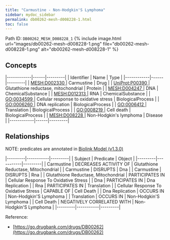 ```yaml
---
title: "Carmustine - Non-Hodgkin'S Lymphoma"
sidebar: mydoc_sidebar
permalink: db00262-mesh-d008228-1.html
toc: false 
---
```



Path ID: `DB00262_MESH_D008228_1`
{% include image.html url="images/db00262-mesh-d008228-1.png" file="db00262-mesh-d008228-1.png" alt="db00262-mesh-d008228-1" %}

## Concepts

|------------|------|---------|
| Identifier | Name | Type    |
|------------|------|---------|
| <a href="https://identifiers.org/MESH:D002330">MESH:D002330 </a> | Carmustine | Drug |
| <a href="https://identifiers.org/UniProt:P00390">UniProt:P00390 </a> | Glutathione reductase, mitochondrial | Protein |
| <a href="https://identifiers.org/MESH:D004247">MESH:D004247 </a> | DNA | ChemicalSubstance |
| <a href="https://identifiers.org/MESH:D012313">MESH:D012313 </a> | RNA | ChemicalSubstance |
| <a href="https://identifiers.org/GO:0034599">GO:0034599 </a> | Cellular response to oxidative stress | BiologicalProcess |
| <a href="https://identifiers.org/GO:0006260">GO:0006260 </a> | DNA replication | BiologicalProcess |
| <a href="https://identifiers.org/GO:0006412">GO:0006412 </a> | Translation | BiologicalProcess |
| <a href="https://identifiers.org/GO:0008219">GO:0008219 </a> | Cell death | BiologicalProcess |
| <a href="https://identifiers.org/MESH:D008228">MESH:D008228 </a> | Non-Hodgkin's lymphoma | Disease |
|------------|------|---------|

## Relationships


NOTE: predicates are annotated in <a href="https://github.com/biolink/biolink-model/releases/tag/v1.3.0">Biolink Model (v1.3.0)</a>

|---------|-----------|---------|
| Subject | Predicate | Object  |
|---------|-----------|---------|
| Carmustine | DECREASES ACTIVITY OF | Glutathione Reductase, Mitochondrial |
| Carmustine | DISRUPTS | Dna |
| Carmustine | DISRUPTS | Rna |
| Glutathione Reductase, Mitochondrial | PARTICIPATES IN | Cellular Response To Oxidative Stress |
| Dna | PARTICIPATES IN | Dna Replication |
| Rna | PARTICIPATES IN | Translation |
| Cellular Response To Oxidative Stress | CAPABLE OF | Cell Death |
| Dna Replication | OCCURS IN | Non-Hodgkin'S Lymphoma |
| Translation | OCCURS IN | Non-Hodgkin'S Lymphoma |
| Cell Death | NEGATIVELY CORRELATED WITH | Non-Hodgkin'S Lymphoma |
|---------|-----------|---------|

Reference: 
  - [https://go.drugbank.com/drugs/DB00262](https://go.drugbank.com/drugs/DB00262)
